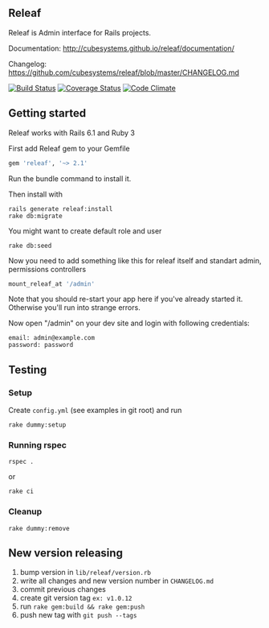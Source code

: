 ## Releaf

Releaf is Admin interface for Rails projects.

Documentation: http://cubesystems.github.io/releaf/documentation/

Changelog: https://github.com/cubesystems/releaf/blob/master/CHANGELOG.md

[![Build Status](https://travis-ci.com/cubesystems/releaf.svg?branch=master)](https://travis-ci.com/cubesystems/releaf)
[![Coverage Status](https://coveralls.io/repos/cubesystems/releaf/badge.svg?branch=master)](https://coveralls.io/r/cubesystems/releaf?branch=master)
[![Code Climate](https://codeclimate.com/github/cubesystems/releaf.svg)](https://codeclimate.com/github/cubesystems/releaf)

## Getting started

Releaf works with Rails 6.1 and Ruby 3

First add Releaf gem to your Gemfile
```ruby
gem 'releaf', '~> 2.1'
```

Run the bundle command to install it.

Then install with
```console
rails generate releaf:install
rake db:migrate
```

You might want to create default role and user
```console
rake db:seed
```

Now you need to add something like this for releaf itself and standart admin,
permissions controllers

```ruby
mount_releaf_at '/admin'
```

Note that you should re-start your app here if you've already started it. Otherwise you'll run into strange errors.

Now open "/admin" on your dev site and login with following credentials:
```
email: admin@example.com
password: password
```

## Testing
### Setup
Create `config.yml` (see examples in git root) and run
```console
rake dummy:setup
```
### Running rspec
```console
rspec .
````
or
```console
rake ci
```

### Cleanup
```console
rake dummy:remove
```


## New version releasing
1. bump version in `lib/releaf/version.rb`
2. write all changes and new version number in `CHANGELOG.md`
3. commit previous changes
4. create git version tag `ex: v1.0.12`
4. run `rake gem:build && rake gem:push`  
5. push new tag with `git push --tags`  
